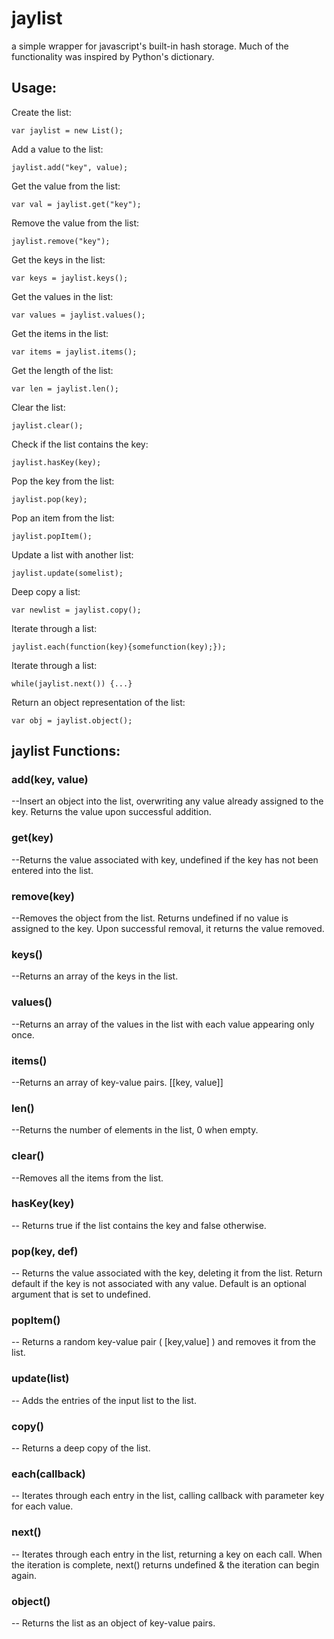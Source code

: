 # jaylist
a simple wrapper for javascript's built-in hash storage. 
Much of the functionality was inspired by Python's dictionary.

## Usage:
Create the list:

    var jaylist = new List(); 
   
Add a value to the list:

    jaylist.add("key", value);
   
Get the value from the list:

    var val = jaylist.get("key"); 
  
Remove the value from the list:

    jaylist.remove("key");

Get the keys in the list:

    var keys = jaylist.keys();

Get the values in the list:

    var values = jaylist.values();

Get the items in the list:

    var items = jaylist.items();

Get the length of the list:

    var len = jaylist.len();

Clear the list:

    jaylist.clear();

Check if the list contains the key:
    
    jaylist.hasKey(key);

Pop the key from the list:

    jaylist.pop(key);

Pop an item from the list:

    jaylist.popItem();

Update a list with another list:
    
    jaylist.update(somelist);

Deep copy a list:

    var newlist = jaylist.copy();

Iterate through a list:

    jaylist.each(function(key){somefunction(key);});

Iterate through a list:

    while(jaylist.next()) {...}

Return an object representation of the list:

    var obj = jaylist.object();

## jaylist Functions:

### add(key, value)
--Insert an object into the list, overwriting any value already assigned to the key. Returns the value upon successful addition.
### get(key)
--Returns the value associated with key, undefined if the key has not been entered into the list.
### remove(key)
--Removes the object from the list. Returns undefined if no value is assigned to the key. Upon successful removal, it returns the value removed.
### keys()
--Returns an array of the keys in the list.
### values()
--Returns an array of the values in the list with each value appearing only once.
### items()
--Returns an array of key-value pairs. [[key, value]]
### len() 
--Returns the number of elements in the list, 0 when empty.
### clear()
--Removes all the items from the list.
### hasKey(key)
-- Returns true if the list contains the key and false otherwise.
### pop(key, def)
-- Returns the value associated with the key, deleting it from the list. Return default if the key is not associated with any value. Default is an optional argument that is set to undefined.
### popItem()
-- Returns a random key-value pair ( [key,value] ) and removes it from the list.
### update(list)
-- Adds the entries of the input list to the list.
### copy()
-- Returns a deep copy of the list.
### each(callback)
-- Iterates through each entry in the list, calling callback with parameter key for each value.
### next()
-- Iterates through each entry in the list, returning a key on each call. When the iteration is complete, next() returns undefined & the iteration can begin again.
### object()
-- Returns the list as an object of key-value pairs.
